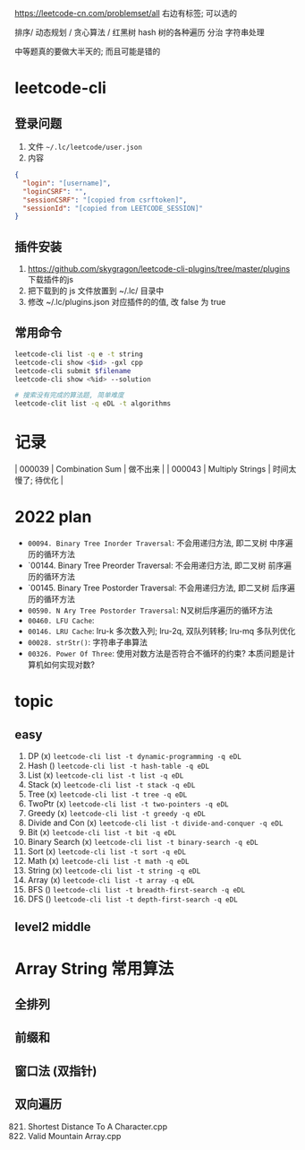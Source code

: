 https://leetcode-cn.com/problemset/all
右边有标签; 可以选的

排序/ 
动态规划 /
贪心算法 / 
红黑树
hash
树的各种遍历
分治
字符串处理

中等题真的要做大半天的; 而且可能是错的

# leetcode-cli 
## 登录问题
1. 文件 `~/.lc/leetcode/user.json`
2. 内容
```json
{
  "login": "[username]",
  "loginCSRF": "",
  "sessionCSRF": "[copied from csrftoken]",
  "sessionId": "[copied from LEETCODE_SESSION]"
}
```
## 插件安装
1. https://github.com/skygragon/leetcode-cli-plugins/tree/master/plugins 下载插件的js
2. 把下载到的 js 文件放置到 ~/.lc/ 目录中
3. 修改 ~/.lc/plugins.json 对应插件的的值, 改 false 为 true
## 常用命令
```sh
leetcode-cli list -q e -t string
leetcode-cli show <$id> -gxl cpp
leetcode-cli submit $filename
leetcode-cli show <%id> --solution

# 搜索没有完成的算法题, 简单难度
leetcode-clit list -q eDL -t algorithms
```

# 记录
| 000039 | Combination Sum  | 做不出来 |
| 000043 | Multiply Strings | 时间太慢了; 待优化 |

# 2022 plan
+ `00094. Binary Tree Inorder Traversal`: 不会用递归方法, 即二叉树 中序遍历的循环方法
+ `00144. Binary Tree Preorder Traversal: 不会用递归方法, 即二叉树 前序遍历的循环方法
+ `00145. Binary Tree Postorder Traversal: 不会用递归方法, 即二叉树 后序遍历的循环方法
+ `00590. N Ary Tree Postorder Traversal`: N叉树后序遍历的循环方法
+ `00460. LFU Cache`:
+ `00146. LRU Cache`: lru-k 多次数入列; lru-2q, 双队列转移; lru-mq 多队列优化
+ `00028. strStr()`: 字符串子串算法
+ `00326. Power Of Three`: 使用对数方法是否符合不循环的约束? 本质问题是计算机如何实现对数?

# topic
## easy
1. DP                 (x) `leetcode-cli list -t dynamic-programming -q eDL`
2. Hash               () `leetcode-cli list -t hash-table -q eDL`
3. List               (x) `leetcode-cli list -t list -q eDL`
4. Stack              (x) `leetcode-cli list -t stack -q eDL`
5. Tree               (x) `leetcode-cli list -t tree -q eDL`
6. TwoPtr             (x) `leetcode-cli list -t two-pointers -q eDL`
7. Greedy             (x) `leetcode-cli list -t greedy -q eDL`
8. Divide and Con     (x) `leetcode-cli list -t divide-and-conquer -q eDL`
9. Bit                (x) `leetcode-cli list -t bit -q eDL`
10. Binary Search     (x) `leetcode-cli list -t binary-search -q eDL`
11. Sort              (x) `leetcode-cli list -t sort -q eDL`
12. Math              (x) `leetcode-cli list -t math -q eDL`
13. String            (x) `leetcode-cli list -t string -q eDL`
14. Array             (x) `leetcode-cli list -t array -q eDL`
21. BFS               () `leetcode-cli list -t breadth-first-search -q eDL`
22. DFS               () `leetcode-cli list -t depth-first-search -q eDL`

## level2 middle


# Array String 常用算法
## 全排列
## 前缀和
## 窗口法 (双指针)
## 双向遍历
00821. Shortest Distance To A Character.cpp
00941. Valid Mountain Array.cpp
